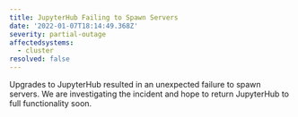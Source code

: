 ```yaml
---
title: JupyterHub Failing to Spawn Servers
date: '2022-01-07T18:14:49.368Z'
severity: partial-outage
affectedsystems:
  - cluster
resolved: false
---
```

Upgrades to JupyterHub resulted in an unexpected failure to spawn servers. We are investigating the incident and hope to return JupyterHub to full functionality soon.

<!--- language code: en -->
